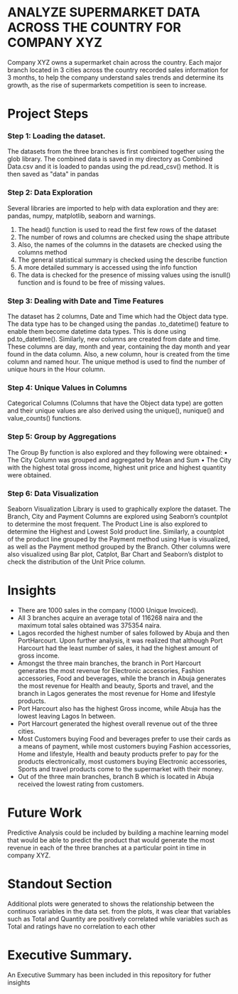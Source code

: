 
# ANALYZE SUPERMARKET DATA ACROSS THE COUNTRY FOR COMPANY XYZ

Company XYZ owns a supermarket chain across the country. Each major branch located in 3 cities across the country recorded sales information for 3 months, to help the company understand sales trends and determine its growth, as the rise of supermarkets competition is seen to increase. 

# Project Steps

### Step 1: Loading the dataset.
The datasets from the three branches is first combined together using the glob library.
The combined data is saved in my directory as Combined Data.csv and it is loaded to pandas using the pd.read_csv() method. It is then saved as "data" in pandas

### Step 2: Data Exploration
Several libraries are imported to help with data exploration and they are: pandas, numpy, matplotlib, seaborn and warnings. 
1.	The head() function is used to read the first few rows of the dataset
2.	The number of rows and columns are checked using the shape attribute
3.	Also, the names of the columns in the datasets are checked using the columns method
4.	The general statistical summary is checked using the describe function
5.	A more detailed summary is accessed using the info function
6.	The data is checked for the presence of missing values using the isnull() function and is found to be free of missing values.

### Step 3: Dealing with Date and Time Features
The dataset has 2 columns, Date and Time which had the Object data type. The data type has to be changed using the  pandas .to_datetime() feature to enable them become datetime data types. This  is done using pd.to_datetime().
Similarly, new columns are created from date and time. These columns are day, month and year, containing the day month and year found in the data column. Also, a new column, hour is created from the time column and named hour.
The unique method is used to find the number of unique hours in the Hour column.

### Step 4: Unique Values in Columns
Categorical Columns (Columns that have the Object data type) are gotten and their unique values are also derived using the unique(), nunique() and value_counts() functions. 

### Step 5: Group by Aggregations
The Group By function is also explored and they following were obtained:
•	The City Column was grouped and aggregated by Mean and Sum
•	The City with the highest total gross income, highest unit price and highest quantity were obtained.

### Step 6: Data Visualization
Seaborn Visualization Library is used to graphically explore the dataset. The Branch, City and Payment Columns are explored using Seaborn’s countplot to determine the most frequent.  The Product Line is also explored to determine the Highest and Lowest Sold product line.
Similarly, a countplot of the product line grouped by the Payment method using Hue is visualized, as well as the Payment method grouped by the Branch. Other columns were also visualized using Bar plot, Catplot, Bar Chart and Seaborn’s distplot to check the distribution of the Unit Price column.

# Insights

* There are 1000 sales in the company (1000 Unique Invoiced). 
* All 3 branches acquire an average total of 116268 naira and the maximum total sales obtained was 375354 naira.
* Lagos recorded the highest number of sales followed by Abuja and then PortHarcourt. Upon further analysis, it was realized that although Port Harcourt had the least number of sales, it had the highest amount of gross income. 
* Amongst the three main branches, the branch in Port Harcourt generates the most revenue for Electronic accessories, Fashion accessories, Food and beverages, while the branch in Abuja generates the most revenue for Health and beauty, Sports and travel, and the branch in Lagos generates the most revenue for Home and lifestyle products.
* Port Harcourt also has the highest Gross income, while Abuja has the lowest leaving Lagos In between.
* Port Harcourt generated the highest overall revenue out of the three cities.
* Most Customers buying Food and beverages prefer to use their cards as a means of payment, while most customers buying Fashion accessories, Home and lifestyle, Health and beauty products prefer to pay for the products electronically, most customers buying Electronic accessories, Sports and travel products come to the supermarket with their money.
* Out of the three main branches, branch B which is located in Abuja received the lowest rating from customers.


# Future Work

Predictive Analysis could be included by building a machine learning model that would be able to predict the product that would generate the most revenue in each of the three branches at a particular point in time in company XYZ.


# Standout Section

Additional plots were generated to shows the relationship between the continuos variables in the data set. from the plots, it was clear that variables such as Total and Quantity are positively correlated while variables such as Total and ratings have no correlation to each other

# Executive Summary.

An Executive Summary has been included in this repository for futher insights
